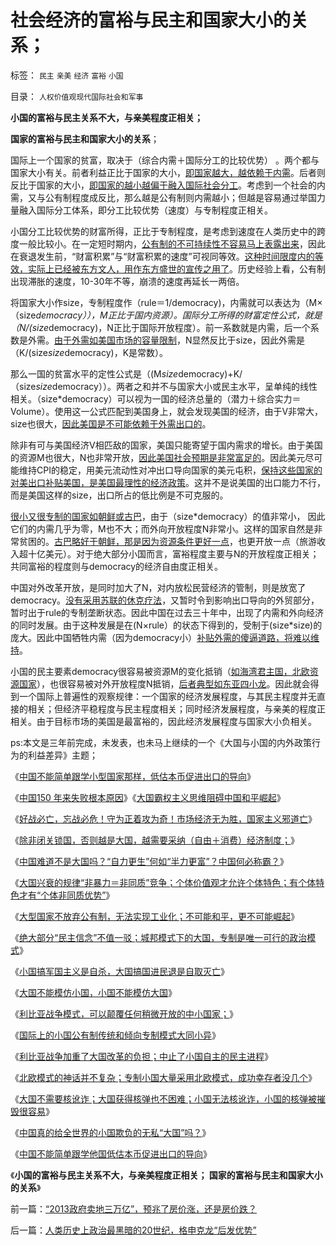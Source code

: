 # 社会经济的富裕与民主和国家大小的关系；

标签： `民主` `亲美` `经济` `富裕` `小国` 

目录： `人权价值观现代国际社会和军事`

**小国的富裕与民主关系不大，与亲美程度正相关；**

**国家的富裕与民主和国家大小的关系**；

国际上一个国家的贫富，取决于（综合内需＋国际分工的比较优势）
。两个都与国家大小有关。前者利益正比于国家的大小，[即国家越大，越依赖于内需](../../../2012/1/23/越是大国越依赖内需，越不能闭关锁国,越依赖于市场经济.md)。后者则反比于国家的大小，[即国家的越小越偏于融入国际社会分工](http://blog.sina.com.cn/u/5563a64d01017uem)。考虑到一个社会的内需，又与公有制程度成反比，那么越是公有制则内需越小；但越是容易通过举国力量融入国际分工体系，即分工比较优势（速度）与专制程度正相关。

小国分工比较优势的财富所得，正比于专制程度，是考虑到速度在人类历史中的跨度一般比较小。在一定短时期内，[公有制的不可持续性不容易马上表露出来](../../../2011/6/4/经济学的真理标准是“可持续”.md)，因此在衰退发生前，“财富积累”与“财富积累的速度”可视同等效。[这种时间限度内的等效，实际上已经被东方文人，用作东方盛世的宣传之用了](../../../2011/8/11/穆斯林社会对中国模式好评如潮.md)。历史经验上看，公有制出现滞胀的速度，10-30年不等，崩溃的速度再延长一两倍。

将国家大小作size，专制程度作（rule＝1/democracy)，内需就可以表达为（M×（size*democracy）），M正比于国内资源）。国际分工所得的财富定性公式，就是（N/(size*democracy)，N正比于国际开放程度）。前一系数就是内需，后一个系数是外需。[由于外需如美国市场的容量限制](../../../2010/7/9/中国不消费人民币将永远低估养美国懒人.md)，N显然反比于size，因此外需是（K/(size*size*democracy)，K是常数）。

那么一国的贫富水平的定性公式是（(M*size*democracy)+K/（size*size*democracy））。两者之和并不与国家大小或民主水平，呈单纯的线性相关。（size*democracy）可以视为一国的经济总量的（潜力＋综合实力＝Volume）。使用这一公式匹配到美国身上，就会发现美国的经济，由于V非常大，size也很大，[因此美国是不可能依赖于外需出口的](../../../2011/9/20/美国中产者内需的市场，占全世界绝大部分.md)。

除非有可与美国经济V相匹敌的国家，美国只能寄望于国内需求的增长。由于美国的资源M也很大，N也非常开放，[因此美国社会预期是非常富足的](../../../2011/12/30/特色数字定律，美式数字的自私自利.md)。因此美元尽可能维持CPI的稳定，用美元流动性对冲出口导向国家的美元屯积，[保持这些国家的对美出口补贴美国，是美国最理性的经济政策](../../../2008/7/19/美国战无不胜的强大，纯属狗屎运.md)。这并不是说美国的出口能力不行，而是美国这样的size，出口所占的低比例是不可克服的。

[很小又很专制的国家如朝鲜或古巴](../../../2009/6/3/朝鲜是个天堂，衣食住行减肥死都免费.md)，由于（size*democracy）的值非常小，
因此它们的内需几乎为零，M也不大；而外向开放程度N非常小。这样的国家自然是非常贫困的。[古巴略好于朝鲜，那是因为资源条件更好一点](http://hi.baidu.com/darthchn/blog/item/8361f3917e62e784a977a4a9.html)，也更开放一点（旅游收入超十亿美元）。对于绝大部分小国而言，富裕程度主要与N的开放程度正相关；共同富裕的程度则与democracy的经济自由度正相关。

中国对外改革开放，是同时加大了N，对内放松民营经济的管制，则是放宽了democracy。[没有采用苏联的休克疗法](../../../2011/2/11/废除国企专营和垄断权，卖国将没门！.md)，又暂时令到影响出口导向的外贸部分，暂时出于rule的专制垄断状态。因此中国在过去三十年中，出现了内需和外向经济的同时发展。由于这种发展是在(N×rule）的状态下得到的，受制于(size*size)的庞大。因此中国牺牲内需（因为democracy小）[补贴外需的傻逼道路，将难以维持](../../../2010/10/1/拨乱反正就会有“失去的几十年”——&gt;比亡国强！.md)。

小国的民主要素democracy很容易被资源M的变化抵销（[如海湾君主国，北欧资源国家](../../../2011/6/28/北欧模式不是经济学命题.md)），也很容易被对外开放程度N抵销，[后者典型如东亚四小龙](../../../2010/5/15/乱世和血性和东亚傻逼大赛史.md)。因此就会得到一个国际上普遍性的观察规律：一个国家的经济发展程度，与其民主程度并无直接的相关；但经济平稳程度与民主程度相关；同时经济发展程度，与亲美的程度正相关。由于目标市场的美国是最富裕的，因此经济发展程度与国家大小负相关。



ps:本文是三年前完成，未发表，也未马上继续的一个《大国与小国的内外政策行为的利益差异》主题；



《[中国不能简单跟学小型国家那样，低估本币促进出口的导向](../../../2008/7/18/中国不能简单跟学他国低估本币促进出口的导向.md)》

《[中国150
年来失败根本原因](../../../2008/11/24/中国150&nbsp;年来失败根本原因.md)》《[大国霸权主义思维阻碍中国和平崛起](../../../2009/10/1/大国霸权主义阻碍中国和平崛起.md)》

《[好战必亡，忘战必危！守为正着攻为奇！市场经济无为胜，国家主义邪道亡](../../../2009/12/15/好战必亡，忘战必危.md)》

《[除非闭关锁国，否则越是大国，越需要采纳（自由＋消费）经济制度；](../../../2011/6/28/向北欧模式学习的南欧最糟糕.md)》

《[中国难道不是大国吗？“自力更生”何如“半力更富”？中国何必称霸？](../../../2011/8/12/中国不是大国吗？.md)》

《[大国兴衰的规律“非暴力＝非同质”竞争；个体价值观才允许个体特色；有个体特色才有“个体非同质优势”](../../../2011/9/22/大国兴衰的规律“非暴力＝非同质”竞争.md)》

《[大型国家不放弃公有制，无法实现工业化；不可能和平，更不可能崛起](../../../2012/6/15/绝大部分“民主信念”不值一驳.md)》

《[绝大部分“民主信念”不值一驳；城邦模式下的大国，专制是唯一可行的政治模式](../../../2012/6/15/绝大部分“民主信念”不值一驳.md)》

《[小国搞军国主义是自杀，大国搞国进民退是自取灭亡](../../../2012/7/12/非暴力竞争！最公平的社会进化论.md)》

《[大国不能模仿小国，小国不能模仿大国](../../../2012/2/25/WTO贸易模式，大国不能模仿小国，小国不能模仿大国.md)》

《[利比亚战争模式，可以颠覆任何稍微开放的中小国家；](../../../2012/2/16/中国否决叙利亚决议，符合普世的个体价值观.md)》

《[国际上的小国公有制传统和倾向专制模式大同小异](../../../2012/2/9/世界上小国的公有制和专制倾向大同小异.md)》

《[利比亚战争加重了大国改革的负担；中止了小国自主的民主进程](http://darthvad.blog.163.com/blog/static/533994702011101112845849/)》

《[北欧模式的神话并不复杂；专制小国大量采用北欧模式，成功幸存者没几个](../../../2011/6/27/北欧模式的神话并不复杂.md)》

《[大国不需要核讹诈；大国获得核弹也不困难；小国无法核讹诈，小国的核弹被摧毁很容易](../../../2011/4/6/核讹诈是没有用的.md)》

《[中国真的给全世界的小国欺负的无私“大国”吗？](../../../2009/9/30/中国是一个大国！.md)》

《[中国不能简单跟学他国低估本币促进出口的导向](../../../2008/7/18/中国不能简单跟学他国低估本币促进出口的导向.md)》

《**小国的富裕与民主关系不大，与亲美程度正相关；
国家的富裕与民主和国家大小的关系**》



前一篇：[“2013政府卖地三万亿”，预兆了房价涨，还是房价跌？](../../../2014/1/3/“2013政府卖地三万亿”，预兆了房价涨，还是房价跌？.md)

后一篇：[人类历史上政治最黑暗的20世纪，格申克龙“后发优势”](../../../2014/1/4/人类历史上政治最黑暗的20世纪，格申克龙“后发优势”.md)